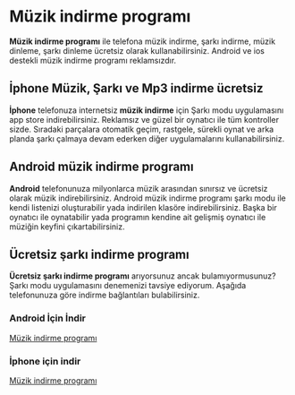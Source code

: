 # Müzik indirme programı
**Müzik indirme programı** ile telefona müzik indirme, şarkı indirme, müzik dinleme, şarkı dinleme ücretsiz olarak kullanabilirsiniz. Android ve ios destekli müzik indirme programı reklamsızdır.
## İphone Müzik, Şarkı ve Mp3 indirme ücretsiz
**İphone** telefonuza internetsiz **müzik indirme** için Şarkı modu uygulamasını app store indirebilirsiniz. Reklamsız ve güzel bir oynatıcı ile tüm kontroller sizde. Sıradaki parçalara otomatik geçim, rastgele, sürekli oynat ve arka planda şarkı çalmaya devam ederken diğer uygulamalarını kullanabilirsiniz.
## Android müzik indirme programı
**Android** telefonunuza milyonlarca müzik arasından sınırsız ve ücretsiz olarak müzik indirebilirsiniz. Android müzik indirme programı şarkı modu ile kendi listenizi oluşturabilir yada indirilen klasöre indirebilirsiniz. Başka bir oynatıcı ile oynatabilir yada programın kendine ait gelişmiş oynatıcı ile müziğin keyfini çıkartabilirsiniz.
## Ücretsiz şarkı indirme programı
**Ücretsiz şarkı indirme programı** arıyorsunuz ancak bulamıyormusunuz? Şarkı modu uygulamasını denemenizi tavsiye ediyorum. Aşağıda telefonunuza göre indirme bağlantıları bulabilirsiniz.
### Android İçin İndir
[Müzik indirme programı](https://play.google.com/store/apps/details?id=com.sarkimodu.tr&hl=tr "Müzik indirme programı")
### İphone için indir
[Müzik indirme programı](https://itunes.apple.com/us/app/sarki-modu/id1352609955?l=tr&ls=1&mt=8 "Müzik indirme programı")
